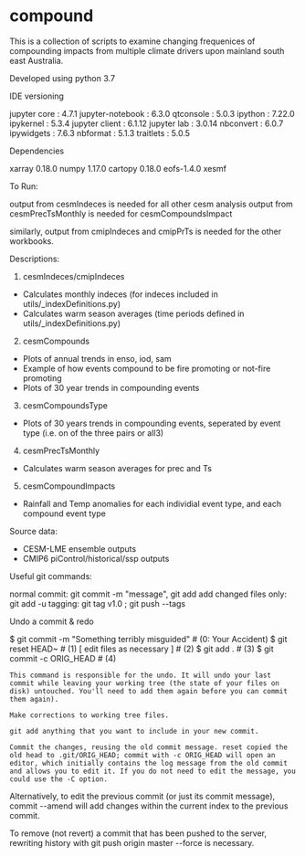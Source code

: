 # compound

This is a collection of scripts to examine changing frequenices of compounding impacts from multiple climate drivers upon mainland south east Australia.

Developed using python 3.7

IDE versioning

jupyter core     : 4.7.1
jupyter-notebook : 6.3.0
qtconsole        : 5.0.3
ipython          : 7.22.0
ipykernel        : 5.3.4
jupyter client   : 6.1.12
jupyter lab      : 3.0.14
nbconvert        : 6.0.7
ipywidgets       : 7.6.3
nbformat         : 5.1.3
traitlets        : 5.0.5

Dependencies

xarray 0.18.0
numpy 1.17.0
cartopy 0.18.0
eofs-1.4.0
xesmf

To Run:

output from cesmIndeces is needed for all other cesm analysis
output from cesmPrecTsMonthly is needed for cesmCompoundsImpact

similarly, output from cmipIndeces and cmipPrTs is needed for the other workbooks.

Descriptions:

1. cesmIndeces/cmipIndeces
- Calculates monthly indeces (for indeces included in utils/_indexDefinitions.py)
- Calculates warm season averages (time periods defined in utils/_indexDefinitions.py)

2. cesmCompounds
- Plots of annual trends in enso, iod, sam
- Example of how events compound to be fire promoting or not-fire promoting
- Plots of 30 year trends in compounding events

3. cesmCompoundsType
- Plots of 30 years trends in compounding events, seperated by event type (i.e. on of the three pairs or all3)

4. cesmPrecTsMonthly
- Calculates warm season averages for prec and Ts

5. cesmCompoundImpacts
- Rainfall and Temp anomalies for each individial event type, and each compound event type

Source data:
- CESM-LME ensemble outputs
- CMIP6 piControl/historical/ssp outputs


Useful git commands:

normal commit: git commit -m "message", git add
add changed files only: git add -u
tagging: git tag v1.0 ; git push --tags


Undo a commit & redo

$ git commit -m "Something terribly misguided" # (0: Your Accident)
$ git reset HEAD~                              # (1)
[ edit files as necessary ]                    # (2)
$ git add .                                    # (3)
$ git commit -c ORIG_HEAD                      # (4)

    This command is responsible for the undo. It will undo your last commit while leaving your working tree (the state of your files on disk) untouched. You'll need to add them again before you can commit them again).

    Make corrections to working tree files.

    git add anything that you want to include in your new commit.

    Commit the changes, reusing the old commit message. reset copied the old head to .git/ORIG_HEAD; commit with -c ORIG_HEAD will open an editor, which initially contains the log message from the old commit and allows you to edit it. If you do not need to edit the message, you could use the -C option.

Alternatively, to edit the previous commit (or just its commit message), commit --amend will add changes within the current index to the previous commit.

To remove (not revert) a commit that has been pushed to the server, rewriting history with git push origin master --force is necessary.
